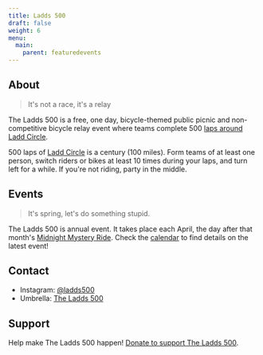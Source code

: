 ```yaml
---
title: Ladds 500
draft: false
weight: 6
menu:
  main:
    parent: featuredevents
---
```


## About

> It's not a race, it's a relay

The Ladds 500 is a free, one day, bicycle-themed public picnic and non-competitive bicycle relay event where teams complete 500 [laps around Ladd Circle](https://ridewithgps.com/routes/12292312).

500 laps of [Ladd Circle](https://www.portland.gov/parks/ladd-circle-park-and-rose-gardens) is a century (100 miles). Form teams of at least one person, switch riders or bikes at least 10 times during your laps, and turn left for a while. If you're not riding, party in the middle. 

## Events

> It's spring, let's do something stupid.

The Ladds 500 is annual event. It takes place each April, the day after that month's [Midnight Mystery Ride](/pages/mmr/). Check the [calendar](/calendar/) to find details on the latest event!

## Contact

* Instagram: [@ladds500](https://www.instagram.com/ladds500/)
* Umbrella: [The Ladds 500](https://www.umbrellapdx.org/projects)

## Support

Help make The Ladds 500 happen! <a href="https://www.paypal.com/donate/?cmd=_s-xclick&hosted_button_id=JB8YUKRB2KPV4" target="_blank">Donate to support The Ladds 500</a>.

